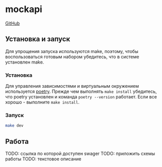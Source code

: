# mockapi
[GitHub](https://github.com/devalv/mockapi)

## Установка и запуск
Для упрощения запуска используются make, поэтому, чтобы воспользоваться готовым набором убедитесь, что в системе установлен make.

### Установка

Для управления зависимостями и виртуальным окружением используется [poetry](https://python-poetry.org/docs/#installing-with-the-official-installer). Прежде чем выполнять `make install` убедитесь, что poetry установлен и команда `poetry --version` работает. Если все хорошо - выполните `make install`.

### Запуск
```bash
make dev
```

## Работа
TODO: ссылка по которой доступен swager
TODO: приложить схемы работы
TODO: текстовое описание
